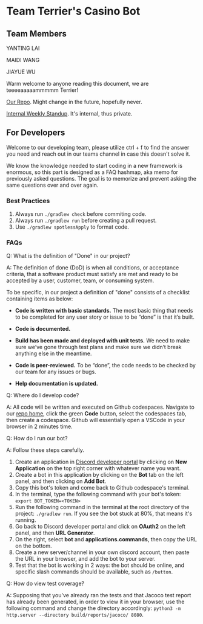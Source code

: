 # Team Terrier's Casino Bot

## Team Members

YANTING LAI

MAIDI WANG

JIAYUE WU

Warm welcome to anyone reading this document, we are teeeeaaaaammmmm Terrier!

[Our Repo](https://github.com/CS5500-S-2023/team-terrier). Might change in the future, hopefully never.

[Internal Weekly Standup](https://docs.google.com/document/d/1u6i3ZB6oWx0LWF0-WjuNrm2Efz2PWLI4EcHhgXsZnlk/edit?usp=sharing). It's internal, thus private.

## For Developers

Welcome to our developing team, please utilize ctrl + f to find the answer you need and reach out in our teams channel in case this doesn't solve it.

We know the knowledge needed to start coding in a new framework is enormous, so this part is designed as a FAQ hashmap, aka memo for previously asked questions. The goal is to memorize and prevent asking the same questions over and over again.

### Best Practices

1. Always run `./gradlew check` before commiting code.
2. Always run `./gradlew run` before creating a pull request.
3. Use `./gradlew spotlessApply` to format code.

### FAQs

Q: What is the definition of "Done" in our project?

A: The definition of done (DoD) is when all conditions, or acceptance criteria, that a software product must satisfy are met and ready to be accepted by a user, customer, team, or consuming system.

To be specific, in our project a definition of "done" consists of a checklist containing items as below:

- **Code is written with basic standards.** The most basic thing that needs to be completed for any user story or issue to be “done” is that it’s built.

- **Code is documented.**

- **Build has been made and deployed with unit tests.** We need to make sure we’ve gone through test plans and make sure we didn’t break anything else in the meantime.

- **Code is peer-reviewed.** To be “done”, the code needs to be checked by our team for any issues or bugs.

- **Help documentation is updated.**


Q: Where do I develop code?

A: All code will be written and executed on Github codespaces. Navigate to our [repo home](https://github.com/CS5500-S-2023/team-terrier), click the green **Code** button, select the codespaces tab, then create a codespace. Github will essentially open a VSCode in your browser in 2 minutes time.

Q: How do I run our bot?

A: Follow these steps carefully.

1. Create an application in [Discord developer portal](https://discord.com/developers/applications) by clicking on **New Application** on the top right corner with whatever name you want.
2. Create a bot in this application by clicking on the **Bot** tab on the left panel, and then clicking on **Add Bot**.
3. Copy this bot's token and come back to Github codespace's terminal.
4. In the terminal, type the following command with your bot's token: `export BOT_TOKEN=<TOKEN>`
5. Run the following command in the terminal at the root directory of the project: `./gradlew run`. If you see the bot stuck at 80%, that means it's running.
6. Go back to Discord developer portal and click on **OAuth2** on the left panel, and then **URL Generator**.
7. On the right, select **bot** and **applications.commands**, then copy the URL on the bottom.
8. Create a new server/channel in your own discord account, then paste the URL in your browser, and add the bot to your server.
9. Test that the bot is working in 2 ways: the bot should be online, and specific slash commands should be available, such as `/button`.

Q: How do view test coverage?

A: Supposing that you've already ran the tests and that Jacoco test report has already been generated, in order to view it in your browser, use the following command and change the directory accordingly: `python3 -m http.server --directory build/reports/jacoco/ 8080`.
